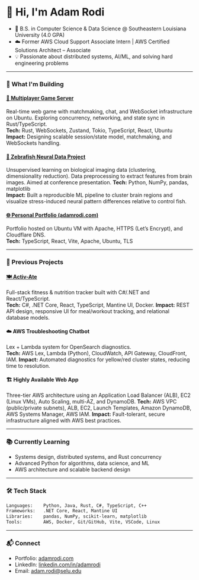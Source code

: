 # 👋 Hi, I'm Adam Rodi

- 🚀 B.S. in Computer Science & Data Science @ Southeastern Louisiana University (4.0 GPA)
- ☁️ Former AWS Cloud Support Associate Intern | AWS Certified Solutions Architect – Associate
- 💡 Passionate about distributed systems, AI/ML, and solving hard engineering problems

---

### 🧠 What I'm Building

#### [🦀 Multiplayer Game Server](#)
Real-time web game with matchmaking, chat, and WebSocket infrastructure on Ubuntu. Exploring concurrency, networking, and state sync in Rust/TypeScript.  
**Tech:** Rust, WebSockets, Zustand, Tokio, TypeScript, React, Ubuntu  
**Impact:** Designing scalable session/state model, matchmaking, and WebSockets handling.  

#### [🧬 Zebrafish Neural Data Project](#)
Unsupervised learning on biological imaging data (clustering, dimensionality reduction). Data preprocessing to extract features from brain images. Aimed at conference presentation.
**Tech:** Python, NumPy, pandas, matplotlib  
**Impact:** Built a reproducible ML pipeline to cluster brain regions and visualize stress-induced neural pattern differences relative to control fish.

#### [🌐 Personal Portfolio (adamrodi.com)](https://adamrodi.com)
Portfolio hosted on Ubuntu VM with Apache, HTTPS (Let’s Encrypt), and Cloudflare DNS.  
**Tech:** TypeScript, React, Vite, Apache, Ubuntu, TLS  

---

### 🧩 Previous Projects

#### [🍽️ Activ-Ate](#)
Full-stack fitness & nutrition tracker built with C#/.NET and React/TypeScript.  
**Tech:** C#, .NET Core, React, TypeScript, Mantine UI, Docker. 
**Impact:** REST API design, responsive UI for meal/workout tracking, and relational database models.

#### ☁️ AWS Troubleshooting Chatbot
Lex + Lambda system for OpenSearch diagnostics.  
**Tech:** AWS Lex, Lambda (Python), CloudWatch, API Gateway, CloudFront, IAM. 
**Impact:** Automated diagnostics for yellow/red cluster states, reducing time to resolution.

#### 🏗️ Highly Available Web App
Three-tier AWS architecture using an Application Load Balancer (ALB), EC2 (Linux VMs), Auto Scaling, multi-AZ, and DynamoDB. 
**Tech:** AWS VPC (public/private subnets), ALB, EC2, Launch Templates, Amazon DynamoDB, AWS Systems Manager, AWS IAM. 
**Impact:** Fault-tolerant, secure infrastructure aligned with AWS best practices.

---

### 📚 Currently Learning
- Systems design, distributed systems, and Rust concurrency  
- Advanced Python for algorithms, data science, and ML  
- AWS architecture and scalable backend design  

---

### 🛠️ Tech Stack
```txt
Languages:    Python, Java, Rust, C#, TypeScript, C++
Frameworks:   .NET Core, React, Mantine UI
Libraries:    pandas, NumPy, scikit-learn, matplotlib
Tools:        AWS, Docker, Git/GitHub, Vite, VSCode, Linux
```

---

### 📬 Connect
- Portfolio: [adamrodi.com](https://adamrodi.com)
- LinkedIn: [linkedin.com/in/adamrodi](https://www.linkedin.com/in/adamrodi/)
- Email: [adam.rodi@selu.edu](mailto:adam.rodi@selu.edu)
